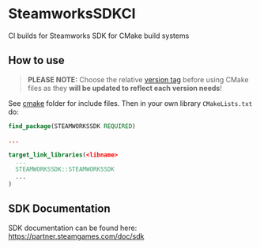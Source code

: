 # SteamworksSDKCI
CI builds for Steamworks SDK for CMake build systems

## How to use

> **PLEASE NOTE:** Choose the relative [version tag](https://github.com/julianxhokaxhiu/SteamworksSDKCI/tags) before using CMake files as they **will be updated to reflect each version needs**!

See [cmake](cmake) folder for include files. Then in your own library `CMakeLists.txt` do:

```cmake
find_package(STEAMWORKSSDK REQUIRED)

...

target_link_libraries(<libname>
  ...
  STEAMWORKSSDK::STEAMWORKSSDK
  ...
)
```

## SDK Documentation

SDK documentation can be found here: https://partner.steamgames.com/doc/sdk

